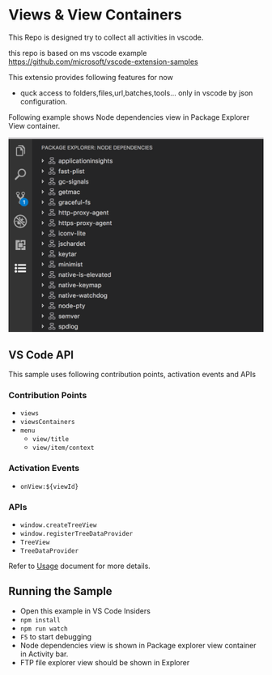 # Views & View Containers

This Repo is designed try to collect all activities in vscode. 

this repo is based on ms vscode example https://github.com/microsoft/vscode-extension-samples

This extensio provides following features for now

- quck access to folders,files,url,batches,tools... only in vscode by json configuration.

Following example shows Node dependencies view in Package Explorer View container.

![Package Explorer](./resources/package-explorer.png)

## VS Code API

This sample uses following contribution points, activation events and APIs

### Contribution Points

- `views`
- `viewsContainers`
- `menu`
  - `view/title`
  - `view/item/context`

### Activation Events

- `onView:${viewId}`

### APIs

- `window.createTreeView`
- `window.registerTreeDataProvider`
- `TreeView`
- `TreeDataProvider`

Refer to [Usage](./USAGE.md) document for more details.

## Running the Sample

- Open this example in VS Code Insiders
- `npm install`
- `npm run watch`
- `F5` to start debugging
- Node dependencies view is shown in Package explorer view container in Activity bar.
- FTP file explorer view should be shown in Explorer
